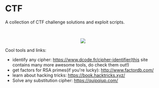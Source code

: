 # CTF

A collection of CTF challenge solutions and exploit scripts.

<br>

<p align="center">
<img src="https://raw.githubusercontent.com/cat-milk/Anime-Girls-Holding-Programming-Books/master/ASM/iM%40S_Shijo_Takane_holding_Assembly_Language_for_x86_Processors.png">
</p>


Cool tools and links:

- identify any cipher: https://www.dcode.fr/cipher-identifier(this site contains many more awesome tools, do check them out!)
- get factors for RSA primes(if you're lucky): http://www.factordb.com/
- learn about hacking tricks: https://book.hacktricks.xyz/
- Solve any substitution cipher: https://quipqiup.com/
